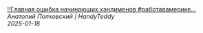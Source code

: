 <!--2025-01-18 15:01:14-->
<div class="yb">
  <a class="nodecor" href="/posts.html?rabota/glavnaya_oshibka_nachinajushchih_hendimenov_rabotavamerike_hendimen_handyman">
    <img class="preview" data-videoid="vCbFldV-FPc" src="https://i3.ytimg.com/vi/vCbFldV-FPc/hqdefault.jpg" align="middle" alt="">
  </a>
  <div class="inlbl text">
    <a class="nodecor" href="/posts.html?rabota/glavnaya_oshibka_nachinajushchih_hendimenov_rabotavamerike_hendimen_handyman">‼️Главная ошибка начинающих хэндименов #работавамерике...</a><br>
    <i class="smaller2">Анатолий Полховский | HandyTeddy </i><br>
    <i class="smaller3">2025-01-18</i>
  </div>
</div>
